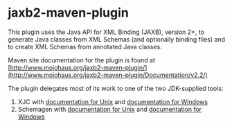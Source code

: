 # jaxb2-maven-plugin

This plugin uses the Java API for XML Binding (JAXB), version 2+, to generate Java classes from XML 
Schemas (and optionally binding files) and to create XML Schemas from annotated Java classes.
 
Maven site documentation for the plugin is found at
[http://www.mojohaus.org/jaxb2-maven-plugin/](http://www.mojohaus.org/jaxb2-maven-plugin/Documentation/v2.2/)
 
The plugin delegates most of its work to one of the two JDK-supplied tools: 

1. XJC with [documentation for Unix](https://docs.oracle.com/javase/8/docs/technotes/tools/unix/xjc.html) 
   and [documentation for Windows](https://docs.oracle.com/javase/8/docs/technotes/tools/windows/xjc.html)
2. Schemagen with [documentation for Unix](https://docs.oracle.com/javase/8/docs/technotes/tools/unix/schemagen.html) 
   and [documentation for Windows](https://docs.oracle.com/javase/8/docs/technotes/tools/windows/schemagen.html)
